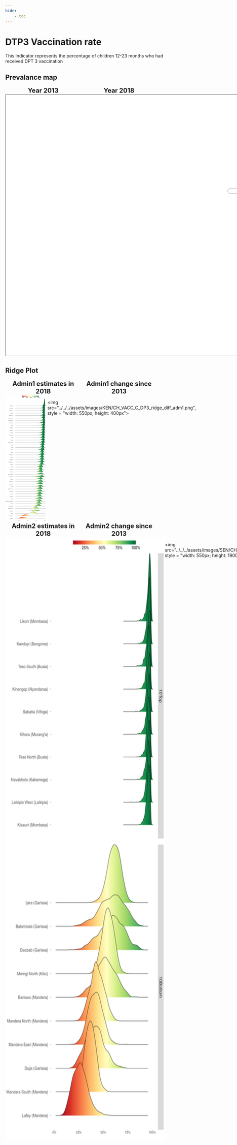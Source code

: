 ```yaml
---
hide:
    - toc
---
```

# DTP3 Vaccination rate

This Indicator represents the percentage of children 12-23 months who had received DPT 3 vaccination

## Prevalance map

<div style="width: 95%; display:grid; grid-template-columns: repeat(2, 1fr); gap: 0px; text-align:center; font-weight:bold;x">
  <div style="font-size: 20px">Year 2013</div>
  <div style="font-size: 20px">Year 2018</div>
</div>

<iframe src="../../../assets/images/KEN/CH_VACC_C_DP3_detail.html" style = "width: 2000px; height: 820px"></iframe>

## Ridge Plot

<div style="width: 95%; display:grid; grid-template-columns: repeat(2, 1fr); gap: 0px; text-align:center; font-weight:bold;x">
  <div style="font-size: 20px">Admin1 estimates in 2018</div>
  <div style="font-size: 20px">Admin1 change since 2013</div>
</div>

<div style="display: flex">
<img src="../../../assets/images/KEN/CH_VACC_C_DP3_ridge_adm1.png", style = "width: 550px; height: 400px">

<img src="../../../assets/images/KEN/CH_VACC_C_DP3_ridge_diff_adm1.png", style = "width: 550px; height: 400px">

</div>

<div style="width: 95%; display:grid; grid-template-columns: repeat(2, 1fr); gap: 0px; text-align:center; font-weight:bold;x">
  <div style="font-size: 20px">Admin2 estimates in 2018</div>
  <div style="font-size: 20px">Admin2 change since 2013</div>
</div>

<div style="display: flex">
<img src="../../../assets/images/KEN/CH_VACC_C_DP3_ridge_adm2.png", style = "width: 550px; height: 1900px">

<img src="../../../assets/images/SEN/CH_VACC_C_DP3_ridge_diff_adm2.png", style = "width: 550px; height: 1900px">

</div>